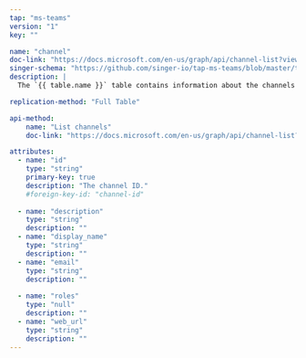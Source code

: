 ```yaml
---
tap: "ms-teams"
version: "1"
key: ""

name: "channel"
doc-link: "https://docs.microsoft.com/en-us/graph/api/channel-list?view=graph-rest-1.0&tabs=http"
singer-schema: "https://github.com/singer-io/tap-ms-teams/blob/master/tap_ms_teams/schemas/channel.json"
description: |
  The `{{ table.name }}` table contains information about the channels within a team in your Microsoft account.

replication-method: "Full Table"

api-method:
    name: "List channels"
    doc-link: "https://docs.microsoft.com/en-us/graph/api/channel-list?view=graph-rest-1.0&tabs=http"

attributes:
  - name: "id"
    type: "string"
    primary-key: true
    description: "The channel ID."
    #foreign-key-id: "channel-id"
    
  - name: "description"
    type: "string"
    description: ""
  - name: "display_name"
    type: "string"
    description: ""
  - name: "email"
    type: "string"
    description: ""
  
  - name: "roles"
    type: "null"
    description: ""
  - name: "web_url"
    type: "string"
    description: ""
---
```

